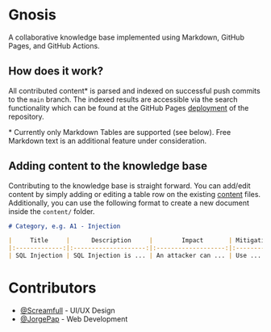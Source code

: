 # Gnosis
A collaborative knowledge base implemented using Markdown, GitHub Pages, and GitHub Actions.

## How does it work?

All contributed content\* is parsed and indexed on successful push commits to the `main` branch. The indexed results are accessible via the search functionality which can be found at the GitHub Pages [deployment](../../deployments/activity_log?environment=github-pages) of the repository.

\* Currently only Markdown Tables are supported (see below). Free Markdown text is an additional feature under consideration.

## Adding content to the knowledge base

Contributing to the knowledge base is straight forward. You can add/edit content by simply adding or editing a table row on the existing [content](./content) files. Additionally, you can use the following format to create a new document inside the `content/` folder.

```md
# Category, e.g. A1 - Injection 

|     Title     |      Description     |        Impact       | Mitigation |        OWASP       |          CWE          |
|:-------------:|:--------------------:|:-------------------:|:----------:|:------------------:|:---------------------:|
| SQL Injection | SQL Injection is ... | An attacker can ... | Use ...    | https://owasp.org/ | https://cwe.mitre.org |
```

# Contributors

- [@Screamfull](https://dribbble.com/Screamfull) - UI/UX Design
- [@JorgePap](https://github.com/JorgePap) - Web Development

